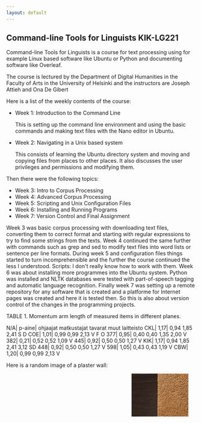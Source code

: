 ```yaml
---
layout: default
---
```


## Command-line Tools for Linguists KIK-LG221

Command-line Tools for Linguists is a course for text processing using for example Linux based software like Ubuntu or Python and documenting software like Overleaf.

The course is lectured by the Department of Digital Humanities in the Faculty of Arts in the University of Helsinki and the instructors are Joseph Attieh and Ona De Gibert

Here is a list of the weekly contents of the course:

* Week 1: Introduction to the Command Line

 	This is setting up the command line environment and using the basic commands and making text files with the Nano editor in Ubuntu.

* Week 2: Navigating in a Unix based system

 	This consists of learning the Ubuntu directory system and moving and copying files from places to other places. It also discusses the user privileges and permissions and modifying them.

Then there were the following topics:

* Week 3: Intro to Corpus Processing
* Week 4: Advanced Corpus Processing
* Week 5: Scripting and Unix Configuration Files
* Week 6: Installing and Running Programs
* Week 7: Version Control and Final Assignment

Week 3 was basic corpus processing with downloading text files, converting them to correct format and starting with regular expressions to try to find some strings from the texts.
Week 4 continued the same further with commands such as grep and sed to modify text files into word lists or sentence per line formats. 
During week 5 and configuration files things started to turn incomprehensible and the further the course continued the less I understood. Scripts: I don't really know how to work with them. 
Week 6 was about installing more programmes into the Ubuntu system. Python was installed and NLTK databases were tested with part-of-speech tagging and automatic language recognition. 
Finally week 7 was setting up a remote repository for any software that is created and a platforme for Internet pages was created and here it is tested then. So this is also about version control of the changes in the programming projects.


TABLE 1. Momentum arm length of measured items in different planes.

N/A|	p-aine|	ohjaajat	matkustajat	tavarat	muut	laitteisto
CKL|	1,17|	0,94	1,85	2,41		S D
COE|	1,01|	0,99	0,99	2,13		V F O
377|	0,95|	0,40	0,40	1,35	2,00	V
382|	0,21|	0,52	0,52	1,09		V
445|	0,92|	0,50	0,50	1,27		V
KIK|	1,17|	0,94	1,85	2,41	3,12	SD
448|	0,92|	0,50	0,50	1,27		V
598|	1,05|	0,43	0,43	1,19		V
CBW|	1,20|	0,99	0,99	2,13		V


Here is a random image of a plaster wall:

<img src="assets/images/plaster_wall.jpg" alt="Photo" hspace="20" width="30%" align="right"/>


